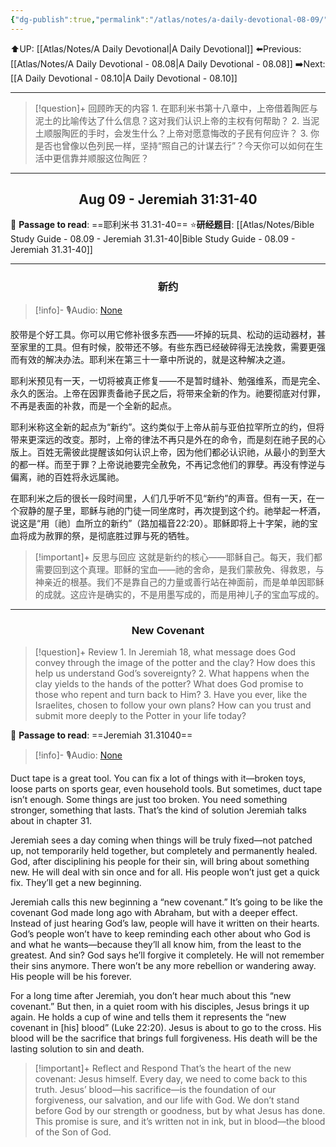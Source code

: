 ```yaml
---
{"dg-publish":true,"permalink":"/atlas/notes/a-daily-devotional-08-09/"}
---
```


 ⬆️UP: [[Atlas/Notes/A Daily Devotional\|A Daily Devotional]]
⬅️Previous: [[Atlas/Notes/A Daily Devotional - 08.08\|A Daily Devotional - 08.08]]
➡️Next: [[A Daily Devotional - 08.10\|A Daily Devotional - 08.10]]

---

> [!question]+ 回顾昨天的内容
> 1.⁠ ⁠在耶利米书第十八章中，上帝借着陶匠与泥土的比喻传达了什么信息？这对我们认识上帝的主权有何帮助？
2.⁠ ⁠当泥土顺服陶匠的手时，会发生什么？上帝对愿意悔改的子民有何应许？
3.⁠ ⁠你是否也曾像以色列民一样，坚持“照自己的计谋去行”？今天你可以如何在生活中更信靠并顺服这位陶匠？




---
## <center>Aug 09 - Jeremiah 31:31-40</center>

📖 **Passage to read**: ==耶利米书 31.31-40==
⭐**研经题目**: [[Atlas/Notes/Bible Study Guide - 08.09 - Jeremiah 31.31-40\|Bible Study Guide - 08.09 - Jeremiah 31.31-40]]

---
### <center>新约</center>

> [!info]- 🎙️Audio: [None]()

胶带是个好工具。你可以用它修补很多东西——坏掉的玩具、松动的运动器材，甚至家里的工具。但有时候，胶带还不够。有些东西已经破碎得无法挽救，需要更强而有效的解决办法。耶利米在第三十一章中所说的，就是这种解决之道。

耶利米预见有一天，一切将被真正修复——不是暂时缝补、勉强维系，而是完全、永久的医治。上帝在因罪责备祂子民之后，将带来全新的作为。祂要彻底对付罪，不再是表面的补救，而是一个全新的起点。

耶利米称这全新的起点为“新约”。这约类似于上帝从前与亚伯拉罕所立的约，但将带来更深远的改变。那时，上帝的律法不再只是外在的命令，而是刻在祂子民的心版上。百姓无需彼此提醒该如何认识上帝，因为他们都必认识祂，从最小的到至大的都一样。而至于罪？上帝说祂要完全赦免，不再记念他们的罪孽。再没有悖逆与偏离，祂的百姓将永远属祂。

在耶利米之后的很长一段时间里，人们几乎听不见“新约”的声音。但有一天，在一个寂静的屋子里，耶稣与祂的门徒一同坐席时，再次提到这个约。祂举起一杯酒，说这是“用〔祂〕血所立的新约”（路加福音22:20）。耶稣即将上十字架，祂的宝血将成为赦罪的祭，是彻底胜过罪与死的牺牲。

> [!important]+ 反思与回应
这就是新约的核心——耶稣自己。每天，我们都需要回到这个真理。耶稣的宝血——祂的舍命，是我们蒙赦免、得救恩，与神亲近的根基。我们不是靠自己的力量或善行站在神面前，而是单单因耶稣的成就。这应许是确实的，不是用墨写成的，而是用神儿子的宝血写成的。

---
### <center>New Covenant</center>

> [!question]+ Review
> 1.⁠ ⁠In Jeremiah 18, what message does God convey through the image of the potter and the clay? How does this help us understand God’s sovereignty?
2.⁠ ⁠What happens when the clay yields to the hands of the potter? What does God promise to those who repent and turn back to Him?
3.⁠ ⁠Have you ever, like the Israelites, chosen to follow your own plans? How can you trust and submit more deeply to the Potter in your life today?

📖 **Passage to read**: ==Jeremiah 31.31040==

> [!info]- 🎙️Audio: [None]()  

Duct tape is a great tool. You can fix a lot of things with it—broken toys, loose parts on sports gear, even household tools. But sometimes, duct tape isn’t enough. Some things are just too broken. You need something stronger, something that lasts. That’s the kind of solution Jeremiah talks about in chapter 31.

Jeremiah sees a day coming when things will be truly fixed—not patched up, not temporarily held together, but completely and permanently healed. God, after disciplining his people for their sin, will bring about something new. He will deal with sin once and for all. His people won’t just get a quick fix. They’ll get a new beginning.

Jeremiah calls this new beginning a “new covenant.” It’s going to be like the covenant God made long ago with Abraham, but with a deeper effect. Instead of just hearing God’s law, people will have it written on their hearts. God’s people won’t have to keep reminding each other about who God is and what he wants—because they’ll all know him, from the least to the greatest. And sin? God says he’ll forgive it completely. He will not remember their sins anymore. There won’t be any more rebellion or wandering away. His people will be his forever.

For a long time after Jeremiah, you don’t hear much about this “new covenant.” But then, in a quiet room with his disciples, Jesus brings it up again. He holds a cup of wine and tells them it represents the “new covenant in \[his] blood” (Luke 22:20). Jesus is about to go to the cross. His blood will be the sacrifice that brings full forgiveness. His death will be the lasting solution to sin and death.

> [!important]+ Reflect and Respond
That’s the heart of the new covenant: Jesus himself. Every day, we need to come back to this truth. Jesus’ blood—his sacrifice—is the foundation of our forgiveness, our salvation, and our life with God. We don’t stand before God by our strength or goodness, but by what Jesus has done. This promise is sure, and it’s written not in ink, but in blood—the blood of the Son of God.

